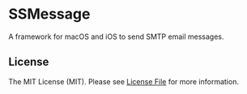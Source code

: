 # SSMessage

A framework for macOS and iOS to send SMTP email messages.

## License

The MIT License (MIT). Please see [License File](LICENSE.md) for more information.
